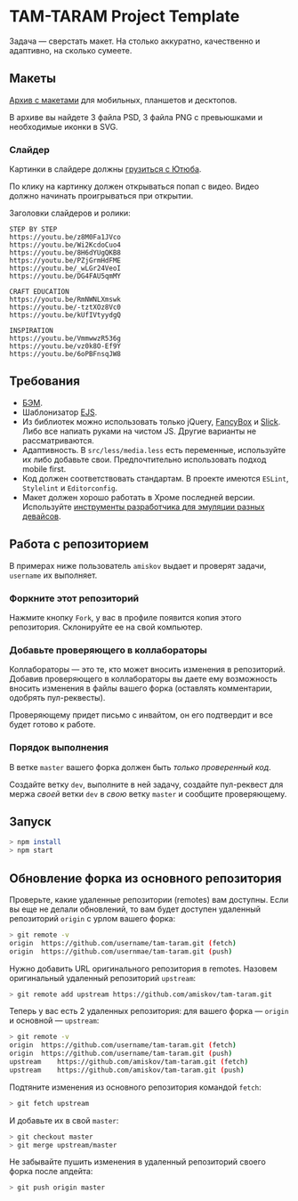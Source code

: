 # TAM-TARAM Project Template
Задача — сверстать макет. На столько аккуратно, качественно и адаптивно, на сколько сумеете.

## Макеты
[Архив с макетами](https://yadi.sk/d/GJ7FD6dM3JiTkC) для мобильных, планшетов и десктопов.

В архиве вы найдете 3 файла PSD, 3 файла PNG с превьюшками и необходимые иконки в SVG.

### Слайдер
Картинки в слайдере должны [грузиться с Ютюба](http://stackoverflow.com/questions/2068344/how-do-i-get-a-youtube-video-thumbnail-from-the-youtube-api?answertab=votes#tab-top).

По клику на картинку должен открываться попап с видео. Видео должно начинать проигрываться при открытии.

Заголовки слайдеров и ролики:

```
STEP BY STEP
https://youtu.be/z8M0Fa1JVco
https://youtu.be/Wi2KcdoCuo4
https://youtu.be/8H6dYUgQKB8
https://youtu.be/PZjGrmHdFME
https://youtu.be/_wLGr24VeoI
https://youtu.be/DG4FAU5qmMY

CRAFT EDUCATION
https://youtu.be/RmNWNLXmswk
https://youtu.be/-tztXOz8Vc0
https://youtu.be/kUfIVtyydgQ

INSPIRATION
https://youtu.be/VmmwwzR536g
https://youtu.be/vz0k8O-Ef9Y
https://youtu.be/6oPBFnsqJW8
```

## Требования
* [БЭМ](https://ru.bem.info/methodology/).
* Шаблонизатор [EJS](https://github.com/mde/ejs).
* Из библиотек можно использовать только jQuery, [FancyBox](http://fancyapps.com/fancybox/3/) и [Slick](http://kenwheeler.github.io/slick/). Либо все напиать руками на чистом JS. Другие варианты не рассматриваются.
* Адаптивность. В `src/less/media.less` есть переменные, используйте их либо добавьте свои. Предпочтительно использовать подход mobile first.
* Код должен соответствовать стандартам. В проекте имеются `ESLint`, `Stylelint` и `Editorconfig`.
* Макет должен хорошо работать в Хроме последней версии. Используйте [инструменты разработчика для эмуляции разных девайсов](https://developers.google.com/web/tools/chrome-devtools/device-mode/).

## Работа с репозиторием
В примерах ниже пользователь `amiskov` выдает и проверят задачи, `username` их выполняет.

### Форкните этот репозиторий
Нажмите кнопку `Fork`, у вас в профиле появится копия этого репозитория. Склонируйте ее на свой компьютер.

### Добавьте проверяющего в коллабораторы
Коллабораторы — это те, кто может вносить изменения в репозиторий. Добавив проверяющего в коллабораторы вы даете ему возможность вносить изменения в файлы вашего форка (оставлять комментарии, одобрять пул-реквесты).

Проверяющему придет письмо с инвайтом, он его подтвердит и все будет готово к работе.

### Порядок выполнения
В ветке `master` вашего форка должен быть _только проверенный код_.

Создайте ветку `dev`, выполните в ней задачу, создайте пул-реквест для мержа _своей_ ветки `dev` в _свою_ ветку `master` и сообщите проверяющему.

## Запуск
```bash
> npm install
> npm start
```

## Обновление форка из основного репозитория
Проверьте, какие удаленные репозитории (remotes) вам доступны. Если вы еще не делали обновлений, то вам будет доступен удаленный репозиторий `origin` с урлом вашего форка:

```sh
> git remote -v
origin  https://github.com/username/tam-taram.git (fetch)
origin  https://github.com/usernmae/tam-taram.git (push)
```

Нужно добавить URL оригинального репозитория в remotes. Назовем оригинальный удаленный репозиторий `upstream`:

```sh
> git remote add upstream https://github.com/amiskov/tam-taram.git
```

Теперь у вас есть 2 удаленных репозитория: для вашего форка — `origin` и основной — `upstream`:

```sh
> git remote -v
origin  https://github.com/username/tam-taram.git (fetch)
origin  https://github.com/username/tam-taram.git (push)
upstream    https://github.com/amiskov/tam-taram.git (fetch)
upstream    https://github.com/amiskov/tam-taram.git (push)
```

Подтяните изменения из основного репозитория командой `fetch`:

```sh
> git fetch upstream 
```

И добавьте их в свой `master`:

```sh
> git checkout master
> git merge upstream/master
```

Не забывайте пушить изменения в удаленный репозиторий своего форка после апдейта:

```sh
> git push origin master
```
